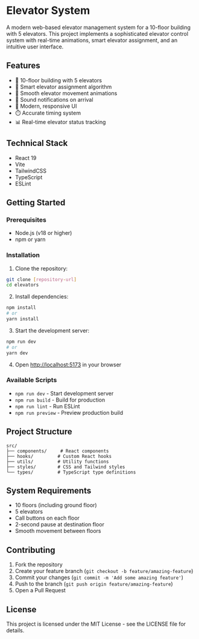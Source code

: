 # Elevator System

A modern web-based elevator management system for a 10-floor building with 5 elevators. This project implements a sophisticated elevator control system with real-time animations, smart elevator assignment, and an intuitive user interface.

## Features

- 🏢 10-floor building with 5 elevators
- 🎯 Smart elevator assignment algorithm
- 🚀 Smooth elevator movement animations
- 🔔 Sound notifications on arrival
- 🎨 Modern, responsive UI
- ⏱️ Accurate timing system
- 📊 Real-time elevator status tracking

## Technical Stack

- React 19
- Vite
- TailwindCSS
- TypeScript
- ESLint

## Getting Started

### Prerequisites

- Node.js (v18 or higher)
- npm or yarn

### Installation

1. Clone the repository:
```bash
git clone [repository-url]
cd elevators
```

2. Install dependencies:
```bash
npm install
# or
yarn install
```

3. Start the development server:
```bash
npm run dev
# or
yarn dev
```

4. Open [http://localhost:5173](http://localhost:5173) in your browser

### Available Scripts

- `npm run dev` - Start development server
- `npm run build` - Build for production
- `npm run lint` - Run ESLint
- `npm run preview` - Preview production build

## Project Structure

```
src/
├── components/     # React components
├── hooks/         # Custom React hooks
├── utils/         # Utility functions
├── styles/        # CSS and Tailwind styles
└── types/         # TypeScript type definitions
```

## System Requirements

- 10 floors (including ground floor)
- 5 elevators
- Call buttons on each floor
- 2-second pause at destination floor
- Smooth movement between floors

## Contributing

1. Fork the repository
2. Create your feature branch (`git checkout -b feature/amazing-feature`)
3. Commit your changes (`git commit -m 'Add some amazing feature'`)
4. Push to the branch (`git push origin feature/amazing-feature`)
5. Open a Pull Request

## License

This project is licensed under the MIT License - see the LICENSE file for details.
